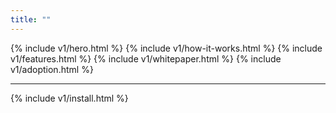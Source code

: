 ```yaml
---
title: ""
---
```


<div x-data="{ curl: true }">
{% include v1/hero.html %}
{% include v1/how-it-works.html %}
{% include v1/features.html %}
{% include v1/whitepaper.html %}
{% include v1/adoption.html %}
<hr class="my-10 md:my-20"/>
{% include v1/install.html %}
</div>
